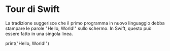 # Tour di Swift

La tradizione suggerisce che il primo programma in nuovo linguaggio debba stampare le parole "Hello, World!" sullo schermo. In Swift, questo può essere fatto in una singola linea.

<addr>
print("Hello, World!")
</addr>
